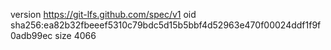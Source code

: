 version https://git-lfs.github.com/spec/v1
oid sha256:ea82b32fbeeef5310c79bdc5d15b5bbf4d52963e470f00024ddf1f9f0adb99ec
size 4066
